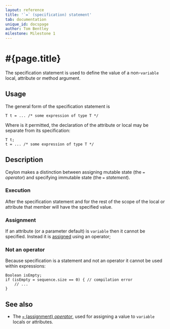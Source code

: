 ```yaml
---
layout: reference
title: '`=` (specification) statement'
tab: documentation
unique_id: docspage
author: Tom Bentley
milestone: Milestone 1
---
```


# #{page.title}

The specification statement is used to define the value of a non-`variable`
local, attribute or method argument.

## Usage 

The general form of the specification statement is

<!-- check:none -->
    T t = ... /* some expression of type T */

Where is it permitted, the declaration of the attribute or local may be 
separate from its specification:

<!-- check:none -->
    T t;
    t = ... /* some expression of type T */

## Description

Ceylon makes a distinction between assigning mutable state (the `=` *operator*) 
and specifying immutable state (the `=` *statement*). 

### Execution

After the specification statement and for the rest of the scope of the local 
or attribute that member will have the specified value.

### Assignment

If an attribute (or a parameter default) is `variable` then it cannot be 
specified. Instead it is [assigned](../../operator/assign) using an 
operator;

### Not an operator

Because specification is a 
statement and not an operator it cannot be used within expressions:

<!-- check:none -->
    Boolean isEmpty;
    if (isEmpty = sequence.size == 0) { // compilation error
        // ...
    }

## See also

* The [`=` (assignment) *operator*](../../operator/assign/), used for 
  assigning a value to `variable` locals or attributes.

